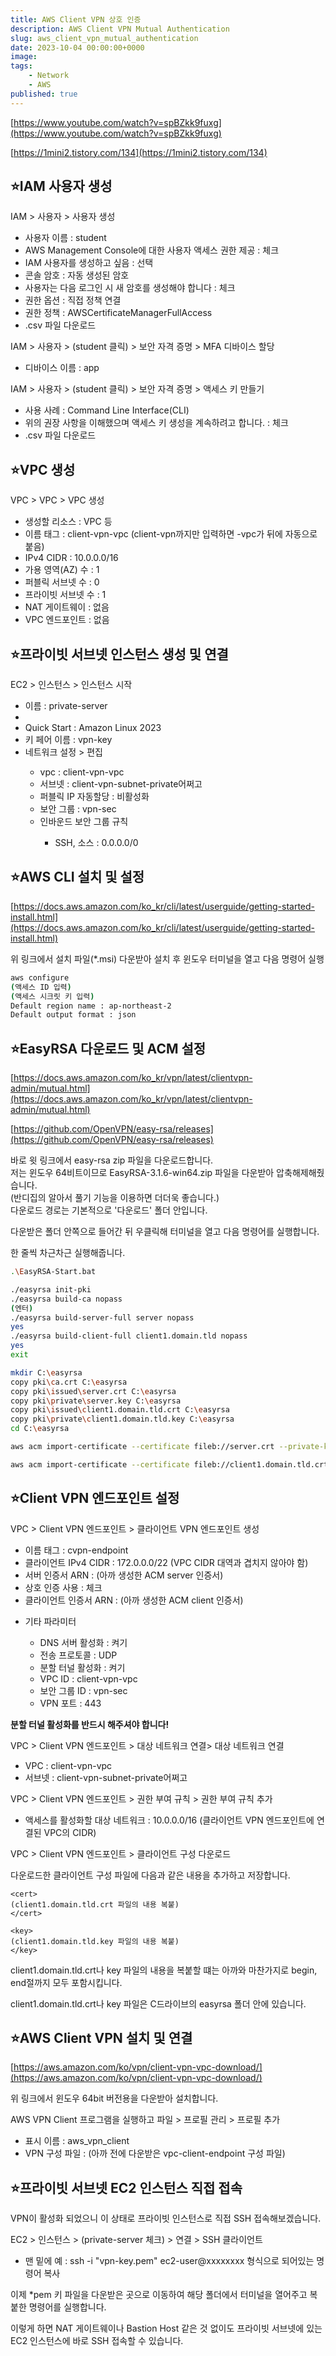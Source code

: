 ```yaml
---
title: AWS Client VPN 상호 인증
description: AWS Client VPN Mutual Authentication
slug: aws_client_vpn_mutual_authentication
date: 2023-10-04 00:00:00+0000
image: 
tags:
    - Network
    - AWS
published: true
---
```


[https://www.youtube.com/watch?v=spBZkk9fuxg](https://www.youtube.com/watch?v=spBZkk9fuxg)

[https://1mini2.tistory.com/134](https://1mini2.tistory.com/134)

## ⭐IAM 사용자 생성

IAM > 사용자 > 사용자 생성
- 사용자 이름 : student
- AWS Management Console에 대한 사용자 액세스 권한 제공 : 체크
- IAM 사용자를 생성하고 싶음 : 선택
- 콘솔 암호 : 자동 생성된 암호
- 사용자는 다음 로그인 시 새 암호를 생성해야 합니다 : 체크
- 권한 옵션 : 직접 정책 연결
- 권한 정책 : AWSCertificateManagerFullAccess
- .csv 파일 다운로드

IAM > 사용자 > (student 클릭) > 보안 자격 증명 > MFA 디바이스 할당
- 디바이스 이름 : app

IAM > 사용자 > (student 클릭) > 보안 자격 증명 > 액세스 키 만들기
- 사용 사례 : Command Line Interface(CLI)
- 위의 권장 사항을 이해했으며 액세스 키 생성을 계속하려고 합니다. : 체크
- .csv 파일 다운로드

## ⭐VPC 생성

VPC > VPC > VPC 생성
- 생성할 리소스 : VPC 등
- 이름 태그 : client-vpn-vpc (client-vpn까지만 입력하면 -vpc가 뒤에 자동으로 붙음)
- IPv4 CIDR : 10.0.0.0/16
- 가용 영역(AZ) 수 : 1
- 퍼블릭 서브넷 수 : 0
- 프라이빗 서브넷 수 : 1
- NAT 게이트웨이 : 없음
- VPC 엔드포인트 : 없음

## ⭐프라이빗 서브넷 인스턴스 생성 및 연결

EC2 > 인스턴스 > 인스턴스 시작
<ul>
  <li>이름 : private-server<li>
  <li>Quick Start : Amazon Linux 2023</li>
  <li>키 페어 이름 : vpn-key</li>
  <li>네트워크 설정 > 편집</li>
    <ul>
      <li>vpc : client-vpn-vpc</li>
      <li>서브넷 : client-vpn-subnet-private어쩌고</li>
      <li>퍼블릭 IP 자동할당 : 비활성화</li>
      <li>보안 그룹 : vpn-sec</li>
          <li>인바운드 보안 그룹 규칙</li>
            <ul>
              <li>SSH, 소스 : 0.0.0.0/0</li>
            </ul>
        </ul>
    </ul>
</ul>

## ⭐AWS CLI 설치 및 설정

[https://docs.aws.amazon.com/ko_kr/cli/latest/userguide/getting-started-install.html](https://docs.aws.amazon.com/ko_kr/cli/latest/userguide/getting-started-install.html)

위 링크에서 설치 파일(*.msi) 다운받아 설치 후 윈도우 터미널을 열고 다음 명령어 실행

```bash
aws configure
(액세스 ID 입력)
(액세스 시크릿 키 입력)
Default region name : ap-northeast-2
Default output format : json
```

## ⭐EasyRSA 다운로드 및 ACM 설정

[https://docs.aws.amazon.com/ko_kr/vpn/latest/clientvpn-admin/mutual.html](https://docs.aws.amazon.com/ko_kr/vpn/latest/clientvpn-admin/mutual.html)

[https://github.com/OpenVPN/easy-rsa/releases](https://github.com/OpenVPN/easy-rsa/releases)

바로 윗 링크에서 easy-rsa zip 파일을 다운로드합니다.  
저는 윈도우 64비트이므로 EasyRSA-3.1.6-win64.zip 파일을 다운받아 압축해제해줬습니다.  
(반디집의 알아서 풀기 기능을 이용하면 더더욱 좋습니다.)  
다운로드 경로는 기본적으로 '다운로드' 폴더 안입니다.

다운받은 폴더 안쪽으로 들어간 뒤 우클릭해 터미널을 열고 다음 명령어를 실행합니다.

한 줄씩 차근차근 실행해줍니다.

```bash
.\EasyRSA-Start.bat

./easyrsa init-pki
./easyrsa build-ca nopass
(엔터)
./easyrsa build-server-full server nopass
yes
./easyrsa build-client-full client1.domain.tld nopass
yes
exit

mkdir C:\easyrsa
copy pki\ca.crt C:\easyrsa
copy pki\issued\server.crt C:\easyrsa
copy pki\private\server.key C:\easyrsa
copy pki\issued\client1.domain.tld.crt C:\easyrsa
copy pki\private\client1.domain.tld.key C:\easyrsa
cd C:\easyrsa

aws acm import-certificate --certificate fileb://server.crt --private-key fileb://server.key --certificate-chain fileb://ca.crt

aws acm import-certificate --certificate fileb://client1.domain.tld.crt --private-key fileb://client1.domain.tld.key --certificate-chain fileb://ca.crt
```

## ⭐Client VPN 엔드포인트 설정

VPC > Client VPN 엔드포인트 > 클라이언트 VPN 엔드포인트 생성
- 이름 태그 : cvpn-endpoint
- 클라이언트 IPv4 CIDR : 172.0.0.0/22 (VPC CIDR 대역과 겹치지 않아야 함)
- 서버 인증서 ARN : (아까 생성한 ACM server 인증서)
- 상호 인증 사용 : 체크
- 클라이언트 인증서 ARN : (아까 생성한 ACM client 인증서)
<ul>
  <li>기타 파라미터</li>
    <ul>
      <li>DNS 서버 활성화 : 켜기</li>
      <li>전송 프로토콜 : UDP</li>
      <li>분할 터널 활성화 : 켜기</li>
      <li>VPC ID : client-vpn-vpc</li>
      <li>보안 그룹 ID : vpn-sec</li>
      <li>VPN 포트 : 443</li>
    </ul>
</ul>

**분할 터널 활성화를 반드시 해주셔야 합니다!**

VPC > Client VPN 엔드포인트 > 대상 네트워크 연결> 대상 네트워크 연결
- VPC : client-vpn-vpc
- 서브넷 : client-vpn-subnet-private어쩌고

VPC > Client VPN 엔드포인트 > 권한 부여 규칙 > 권한 부여 규칙 추가
- 액세스를 활성화할 대상 네트워크 : 10.0.0.0/16 (클라이언트 VPN 엔드포인트에 연결된 VPC의 CIDR)

VPC > Client VPN 엔드포인트 > 클라이언트 구성 다운로드

다운로드한 클라이언트 구성 파일에 다음과 같은 내용을 추가하고 저장합니다.

```
<cert>
(client1.domain.tld.crt 파일의 내용 복붙)
</cert>

<key>
(client1.domain.tld.key 파일의 내용 복붙)
</key>
```

client1.domain.tld.crt나 key 파일의 내용을 복붙할 떄는 아까와 마찬가지로 begin, end절까지 모두 포함시킵니다.

client1.domain.tld.crt나 key 파일은 C드라이브의 easyrsa 폴더 안에 있습니다.

## ⭐AWS Client VPN 설치 및 연결

[https://aws.amazon.com/ko/vpn/client-vpn-vpc-download/](https://aws.amazon.com/ko/vpn/client-vpn-vpc-download/)

위 링크에서 윈도우 64bit 버전용을 다운받아 설치합니다.

AWS VPN Client 프로그램을 실행하고 파일 > 프로필 관리 > 프로필 추가
- 표시 이름 : aws_vpn_client
- VPN 구성 파일 : (아까 전에 다운받은 vpc-client-endpoint 구성 파일)

## ⭐프라이빗 서브넷 EC2 인스턴스 직접 접속

VPN이 활성화 되었으니 이 상태로 프라이빗 인스턴스로 직접 SSH 접속해보겠습니다.

EC2 > 인스턴스 > (private-server 체크) > 연결 > SSH 클라이언트
- 맨 밑에 예 : ssh -i "vpn-key.pem" ec2-user@xxxxxxxx 형식으로 되어있는 명령어 복사

이제 *pem 키 파일을 다운받은 곳으로 이동하여 해당 폴더에서 터미널을 열어주고 복붙한 명령어를 실행합니다.

이렇게 하면 NAT 게이트웨이나 Bastion Host 같은 것 없이도 프라이빗 서브넷에 있는 EC2 인스턴스에 바로 SSH 접속할 수 있습니다.